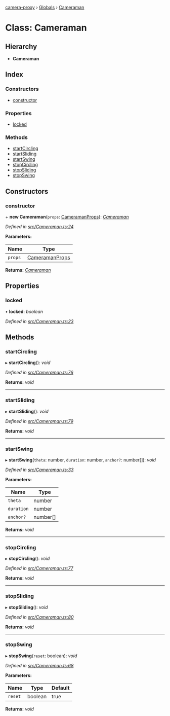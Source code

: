 [camera-proxy](../README.md) › [Globals](../globals.md) › [Cameraman](cameraman.md)

# Class: Cameraman

## Hierarchy

* **Cameraman**

## Index

### Constructors

* [constructor](cameraman.md#constructor)

### Properties

* [locked](cameraman.md#locked)

### Methods

* [startCircling](cameraman.md#startcircling)
* [startSliding](cameraman.md#startsliding)
* [startSwing](cameraman.md#startswing)
* [stopCircling](cameraman.md#stopcircling)
* [stopSliding](cameraman.md#stopsliding)
* [stopSwing](cameraman.md#stopswing)

## Constructors

###  constructor

\+ **new Cameraman**(`props`: [CameramanProps](../interfaces/cameramanprops.md)): *[Cameraman](cameraman.md)*

*Defined in [src/Cameraman.ts:24](https://github.com/alibaba/camera-proxy/blob/ce8c685/src/Cameraman.ts#L24)*

**Parameters:**

Name | Type |
------ | ------ |
`props` | [CameramanProps](../interfaces/cameramanprops.md) |

**Returns:** *[Cameraman](cameraman.md)*

## Properties

###  locked

• **locked**: *boolean*

*Defined in [src/Cameraman.ts:23](https://github.com/alibaba/camera-proxy/blob/ce8c685/src/Cameraman.ts#L23)*

## Methods

###  startCircling

▸ **startCircling**(): *void*

*Defined in [src/Cameraman.ts:76](https://github.com/alibaba/camera-proxy/blob/ce8c685/src/Cameraman.ts#L76)*

**Returns:** *void*

___

###  startSliding

▸ **startSliding**(): *void*

*Defined in [src/Cameraman.ts:79](https://github.com/alibaba/camera-proxy/blob/ce8c685/src/Cameraman.ts#L79)*

**Returns:** *void*

___

###  startSwing

▸ **startSwing**(`theta`: number, `duration`: number, `anchor?`: number[]): *void*

*Defined in [src/Cameraman.ts:33](https://github.com/alibaba/camera-proxy/blob/ce8c685/src/Cameraman.ts#L33)*

**Parameters:**

Name | Type |
------ | ------ |
`theta` | number |
`duration` | number |
`anchor?` | number[] |

**Returns:** *void*

___

###  stopCircling

▸ **stopCircling**(): *void*

*Defined in [src/Cameraman.ts:77](https://github.com/alibaba/camera-proxy/blob/ce8c685/src/Cameraman.ts#L77)*

**Returns:** *void*

___

###  stopSliding

▸ **stopSliding**(): *void*

*Defined in [src/Cameraman.ts:80](https://github.com/alibaba/camera-proxy/blob/ce8c685/src/Cameraman.ts#L80)*

**Returns:** *void*

___

###  stopSwing

▸ **stopSwing**(`reset`: boolean): *void*

*Defined in [src/Cameraman.ts:68](https://github.com/alibaba/camera-proxy/blob/ce8c685/src/Cameraman.ts#L68)*

**Parameters:**

Name | Type | Default |
------ | ------ | ------ |
`reset` | boolean | true |

**Returns:** *void*
